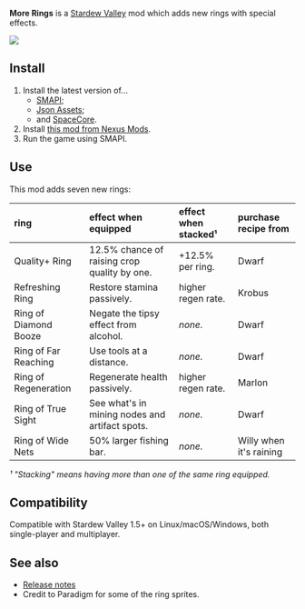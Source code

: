 ﻿**More Rings** is a [Stardew Valley](http://stardewvalley.net/) mod which adds new rings with
special effects.

![](screenshot.png)

## Install
1. Install the latest version of...
   * [SMAPI](https://smapi.io);
   * [Json Assets](https://www.nexusmods.com/stardewvalley/mods/1720);
   * and [SpaceCore](https://www.nexusmods.com/stardewvalley/mods/1348).
2. Install [this mod from Nexus Mods](http://www.nexusmods.com/stardewvalley/mods/2054).
3. Run the game using SMAPI.

## Use
This mod adds seven new rings:

ring                  | effect when equipped                  | effect when stacked¹    | purchase recipe from
:-------------------- | :------------------------------------ | :---------------------- | :-------------------
Quality+ Ring         | 12.5% chance of raising crop quality by one. | +12.5% per ring. | Dwarf
Refreshing Ring       | Restore stamina passively.            | higher regen rate.      | Krobus
Ring of Diamond Booze | Negate the tipsy effect from alcohol. | _none._                 | Dwarf
Ring of Far Reaching  | Use tools at a distance.              | _none._                 | Dwarf
Ring of Regeneration  | Regenerate health passively.          | higher regen rate.      | Marlon
Ring of True Sight    | See what's in mining nodes and artifact spots. | _none._        | Dwarf
Ring of Wide Nets     | 50% larger fishing bar.               | _none._                 | Willy when it's raining

_¹ "Stacking" means having more than one of the same ring equipped._


## Compatibility
Compatible with Stardew Valley 1.5+ on Linux/macOS/Windows, both single-player and multiplayer.

## See also
* [Release notes](release-notes.md)
* Credit to Paradigm for some of the ring sprites.
